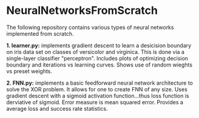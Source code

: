 # NeuralNetworksFromScratch
The following repository contains various types of neural networks implemented from scratch.

**1. learner.py:** implements gradient descent to learn a desicision boundary on iris data set on classes of versicolor and virginica. This is done via a single-layer classifier "perceptron". Includes plots of optimizing decision boundary and iterations vs learning curves. Shows use of random wieghts vs preset weights.

**2. FNN.py:** implements a basic feedforward neural network architecture to solve the XOR problem. It allows for one to create FNN of any size. Uses gradient descent with a sigmoid activation function...thus loss function is derviative of sigmoid. Error measure is mean squared error. Provides a average loss and success rate statistics. 


